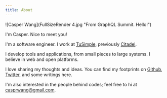 ```yaml
---
title: About
---
```

![Casper Wang](FullSizeRender 4.jpg "From GraphQL Summit. Hello!")

I'm Casper. Nice to meet you!

I'm a software engineer. I work at [TuSimple](https://www.tusimple.com/), previously [Citadel](https://www.citadel.com/).

I develop tools and applications, from small pieces to large systems. I believe in web and open platforms.

I love sharing my thoughts and ideas. You can find my footprints on [Github](https://github.com/casprwang), [Twitter](https://twitter.com/casprwang), and some writings here. 

I'm also interested in the people behind codes; feel free to hi at [casprwang@gmail.com](mailto:casprwang@gmail.com).